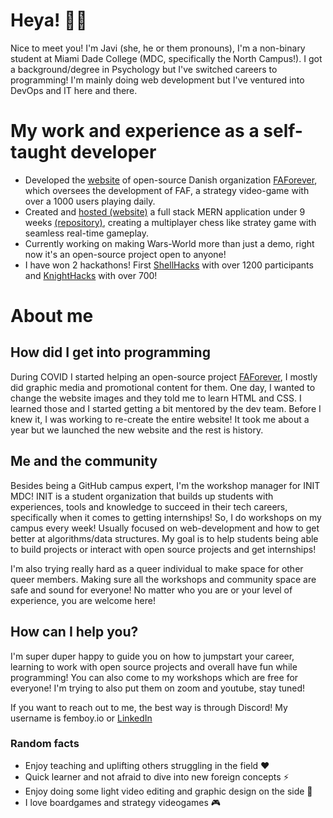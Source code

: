 # Heya! 🏳️‍🌈
Nice to meet you! I'm Javi (she, he or them pronouns), I'm a non-binary student at Miami Dade College (MDC, specifically the North Campus!). 
I got a background/degree in Psychology but I've switched careers to programming! I'm mainly doing web development but I've ventured into DevOps and IT here and there.

# My work and experience as a self-taught developer
- Developed the [website](https://faforever.com/) of open-source Danish organization [FAForever](https://github.com/FAForever), which
oversees the development of FAF, a strategy video-game with over a 1000 users playing daily.
- Created and [hosted (website)](https://www.wars-world.com/) a full stack MERN application under 9 weeks [(repository)](https://github.com/FemboyDeveloper/AW-Competitive), creating a multiplayer chess like stratey game with seamless real-time gameplay.
- Currently working on making Wars-World more than just a demo, right now it's an open-source project open to anyone!
- I have won 2 hackathons! First [ShellHacks](https://devpost.com/software/sundered-starlight) with over 1200 participants and [KnightHacks](https://devpost.com/software/lawlinker) with over 700!

# About me
## How did I get into programming
During COVID I started helping an open-source project [FAForever](https://github.com/FAForever), I mostly did graphic media and promotional content for them. 
One day, I wanted to change the website images and they told me to learn HTML and CSS. I learned those and I started getting a bit mentored by the dev team. 
Before I knew it, I was working to re-create the entire website! It took me about a year but we launched the new website and the rest is history.

## Me and the community
Besides being a GitHub campus expert, I'm the workshop manager for INIT MDC! INIT is a student organization that builds up students with experiences, tools and knowledge to succeed in their tech careers, specifically when it comes to getting internships!
So, I do workshops on my campus every week! Usually focused on web-development and how to get better at algorithms/data structures. My goal is to help students being able to build projects or interact with open source projects and get internships!

I'm also trying really hard as a queer individual to make space for other queer members. Making sure all the workshops and community space are safe and sound for everyone! No matter who you are or your level of experience, you are welcome here!
## How can I help you?
I'm super duper happy to guide you on how to jumpstart your career, learning to work with open source projects and overall have fun while programming!
You can also come to my workshops which are free for everyone! I'm trying to also put them on zoom and youtube, stay tuned!

If you want to reach out to me, the best way is through Discord! My username is femboy.io or [LinkedIn](https://www.linkedin.com/in/javier-bracho/)

### Random facts
- Enjoy teaching and uplifting others struggling in the field ❤️
- Quick learner and not afraid to dive into new foreign concepts ⚡
- Enjoy doing some light video editing and graphic design on the side 🎨
- I love boardgames and strategy videogames 🎮



    

    
<!---
FemboyJavi/FemboyJavi is a ✨ special ✨ repository because its `README.md` (this file) appears on your GitHub profile.
You can click the Preview link to take a look at your changes.
--->
